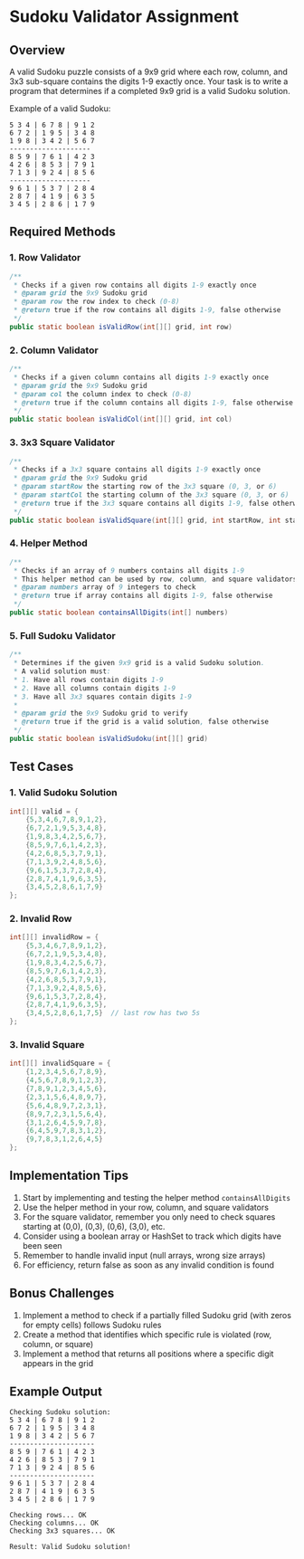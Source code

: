 # Sudoku Validator Assignment

## Overview
A valid Sudoku puzzle consists of a 9x9 grid where each row, column, and 3x3 sub-square contains the digits 1-9 exactly once. Your task is to write a program that determines if a completed 9x9 grid is a valid Sudoku solution.

Example of a valid Sudoku:
```
5 3 4 | 6 7 8 | 9 1 2
6 7 2 | 1 9 5 | 3 4 8
1 9 8 | 3 4 2 | 5 6 7
--------------------
8 5 9 | 7 6 1 | 4 2 3
4 2 6 | 8 5 3 | 7 9 1
7 1 3 | 9 2 4 | 8 5 6
--------------------
9 6 1 | 5 3 7 | 2 8 4
2 8 7 | 4 1 9 | 6 3 5
3 4 5 | 2 8 6 | 1 7 9
```

## Required Methods

### 1. Row Validator
```java
/**
 * Checks if a given row contains all digits 1-9 exactly once
 * @param grid the 9x9 Sudoku grid
 * @param row the row index to check (0-8)
 * @return true if the row contains all digits 1-9, false otherwise
 */
public static boolean isValidRow(int[][] grid, int row)
```

### 2. Column Validator
```java
/**
 * Checks if a given column contains all digits 1-9 exactly once
 * @param grid the 9x9 Sudoku grid
 * @param col the column index to check (0-8)
 * @return true if the column contains all digits 1-9, false otherwise
 */
public static boolean isValidCol(int[][] grid, int col)
```

### 3. 3x3 Square Validator
```java
/**
 * Checks if a 3x3 square contains all digits 1-9 exactly once
 * @param grid the 9x9 Sudoku grid
 * @param startRow the starting row of the 3x3 square (0, 3, or 6)
 * @param startCol the starting column of the 3x3 square (0, 3, or 6)
 * @return true if the 3x3 square contains all digits 1-9, false otherwise
 */
public static boolean isValidSquare(int[][] grid, int startRow, int startCol)
```

### 4. Helper Method
```java
/**
 * Checks if an array of 9 numbers contains all digits 1-9
 * This helper method can be used by row, column, and square validators
 * @param numbers array of 9 integers to check
 * @return true if array contains all digits 1-9, false otherwise
 */
public static boolean containsAllDigits(int[] numbers)
```

### 5. Full Sudoku Validator
```java
/**
 * Determines if the given 9x9 grid is a valid Sudoku solution.
 * A valid solution must:
 * 1. Have all rows contain digits 1-9
 * 2. Have all columns contain digits 1-9
 * 3. Have all 3x3 squares contain digits 1-9
 *
 * @param grid the 9x9 Sudoku grid to verify
 * @return true if the grid is a valid solution, false otherwise
 */
public static boolean isValidSudoku(int[][] grid)
```

## Test Cases

### 1. Valid Sudoku Solution
```java
int[][] valid = {
    {5,3,4,6,7,8,9,1,2},
    {6,7,2,1,9,5,3,4,8},
    {1,9,8,3,4,2,5,6,7},
    {8,5,9,7,6,1,4,2,3},
    {4,2,6,8,5,3,7,9,1},
    {7,1,3,9,2,4,8,5,6},
    {9,6,1,5,3,7,2,8,4},
    {2,8,7,4,1,9,6,3,5},
    {3,4,5,2,8,6,1,7,9}
};
```

### 2. Invalid Row
```java
int[][] invalidRow = {
    {5,3,4,6,7,8,9,1,2},
    {6,7,2,1,9,5,3,4,8},
    {1,9,8,3,4,2,5,6,7},
    {8,5,9,7,6,1,4,2,3},
    {4,2,6,8,5,3,7,9,1},
    {7,1,3,9,2,4,8,5,6},
    {9,6,1,5,3,7,2,8,4},
    {2,8,7,4,1,9,6,3,5},
    {3,4,5,2,8,6,1,7,5}  // last row has two 5s
};
```

### 3. Invalid Square
```java
int[][] invalidSquare = {
    {1,2,3,4,5,6,7,8,9},
    {4,5,6,7,8,9,1,2,3},
    {7,8,9,1,2,3,4,5,6},
    {2,3,1,5,6,4,8,9,7},
    {5,6,4,8,9,7,2,3,1},
    {8,9,7,2,3,1,5,6,4},
    {3,1,2,6,4,5,9,7,8},
    {6,4,5,9,7,8,3,1,2},
    {9,7,8,3,1,2,6,4,5}
};
```

## Implementation Tips
1. Start by implementing and testing the helper method `containsAllDigits`
2. Use the helper method in your row, column, and square validators
3. For the square validator, remember you only need to check squares starting at (0,0), (0,3), (0,6), (3,0), etc.
4. Consider using a boolean array or HashSet to track which digits have been seen
5. Remember to handle invalid input (null arrays, wrong size arrays)
6. For efficiency, return false as soon as any invalid condition is found

## Bonus Challenges
1. Implement a method to check if a partially filled Sudoku grid (with zeros for empty cells) follows Sudoku rules
2. Create a method that identifies which specific rule is violated (row, column, or square)
3. Implement a method that returns all positions where a specific digit appears in the grid

## Example Output
```
Checking Sudoku solution:
5 3 4 | 6 7 8 | 9 1 2
6 7 2 | 1 9 5 | 3 4 8
1 9 8 | 3 4 2 | 5 6 7
---------------------
8 5 9 | 7 6 1 | 4 2 3
4 2 6 | 8 5 3 | 7 9 1
7 1 3 | 9 2 4 | 8 5 6
---------------------
9 6 1 | 5 3 7 | 2 8 4
2 8 7 | 4 1 9 | 6 3 5
3 4 5 | 2 8 6 | 1 7 9

Checking rows... OK
Checking columns... OK
Checking 3x3 squares... OK

Result: Valid Sudoku solution!
```
